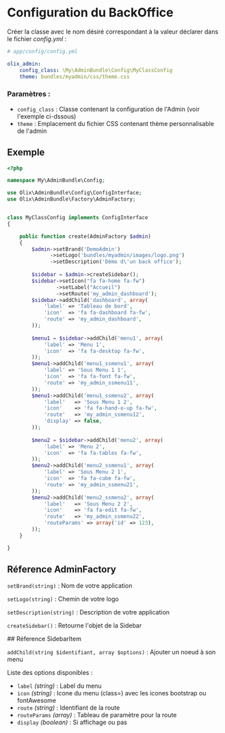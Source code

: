 Configuration du BackOffice
===========================

Créer la classe avec le nom désiré correspondant 
à la valeur déclarer dans le fichier *config.yml* :

``` yaml
# app/config/config.yml

olix_admin:
    config_class: \My\AdminBundle\Config\MyClassConfig
    theme: bundles/myadmin/css/theme.css
```

### Paramètres :

- `config_class` : Classe contenant la configuration de l'Admin (voir l'exemple ci-dssous)
- `theme` : Emplacement du fichier CSS contenant thème personnalisable de l'admin


## Exemple

``` php
<?php

namespace My\AdminBundle\Config;

use Olix\AdminBundle\Config\ConfigInterface;
use Olix\AdminBundle\Factory\AdminFactory;


class MyClassConfig implements ConfigInterface
{

    public function create(AdminFactory $admin)
    {
        $admin->setBrand('DemoAdmin')
              ->setLogo('bundles/myadmin/images/logo.png')
              ->setDescription('Démo d\'un back office');
        
        $sidebar = $admin->createSidebar();
        $sidebar->setIcon("fa fa-home fa-fw")
                ->setLabel("Accueil")
                ->setRoute('my_admin_dashboard');
        $sidebar->addChild('dashboard', array(
            'label' => 'Tableau de bord',
            'icon'  => 'fa fa-dashboard fa-fw',
            'route' => 'my_admin_dashboard',
        ));
        
        $menu1 = $sidebar->addChild('menu1', array(
            'label' => 'Menu 1',
            'icon'  => 'fa fa-desktop fa-fw',
        ));
        $menu1->addChild('menu1_ssmenu1', array(
            'label' => 'Sous Menu 1 1',
            'icon'  => 'fa fa-font fa-fw',
            'route' => 'my_admin_ssmenu11',
        ));
        $menu1->addChild('menu1_ssmenu2', array(
            'label'   => 'Sous Menu 1 2',
            'icon'    => 'fa fa-hand-o-up fa-fw',
            'route'   => 'my_admin_ssmenu12',
            'display' => false,
        ));
        
        $menu2 = $sidebar->addChild('menu2', array(
            'label' => 'Menu 2',
            'icon'  => 'fa fa-tables fa-fw',
        ));
        $menu2->addChild('menu2_ssmenu1', array(
            'label' => 'Sous Menu 2 1',
            'icon'  => 'fa fa-cube fa-fw',
            'route' => 'my_admin_ssmenu21',
        ));
        $menu2->addChild('menu2_ssmenu2', array(
            'label'   => 'Sous Menu 2 2',
            'icon'    => 'fa fa-edit fa-fw',
            'route'   => 'my_admin_ssmenu22',
            'routeParams' => array('id' => 123),
        ));
    }

}
```

## Réference AdminFactory

`setBrand(string)` : Nom de votre application

`setLogo(string)` : Chemin de votre logo

`setDescription(string)` : Description de votre application

`createSidebar()` : Retourne l'objet de la Sidebar


## Réference SidebarItem

`addChild(string $identifiant, array $options)` : Ajouter un noeud à son menu

Liste des options disponibles :
- `label` *(string)* : Label du menu
- `icon` *(string)* : Icone du menu (class=) avec les icones bootstrap ou fontAwesome
- `route` *(string)* : Identifiant de la route
- `routeParams` *(array)* : Tableau de paramètre pour la route
- `display` *(boolean)* : Si affichage ou pas
